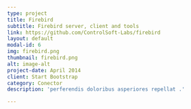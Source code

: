 ```yaml
---
type: project
title: Firebird
subtitle: Firebird server, client and tools
link: https://github.com/ControlSoft-Labs/firebird
layout: default
modal-id: 6
img: firebird.png
thumbnail: firebird.png
alt: image-alt
project-date: April 2014
client: Start Bootstrap
category: Conector
description: 'perferendis doloribus asperiores repellat .'

---
```

